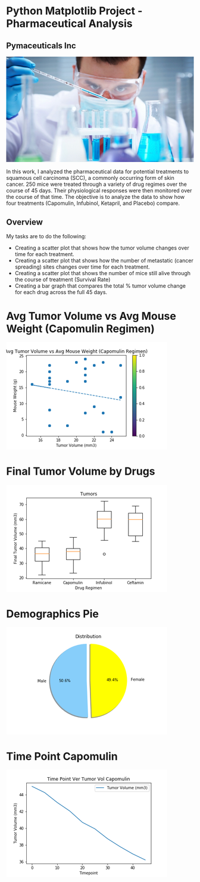 # Python Matplotlib Project - Pharmaceutical Analysis

## Pymaceuticals Inc

![Laboratory](Images/Laboratory.jpg)

In this work, I analyzed the pharmaceutical data for potential treatments to squamous cell carcinoma (SCC), a commonly occurring form of skin cancer. 250 mice were treated through a variety of drug regimes over the course of 45 days. Their physiological responses were then monitored over the course of that time. The objective is to analyze the data to show how four treatments (Capomulin, Infubinol, Ketapril, and Placebo) compare.

## Overview

My tasks are to do the following:

* Creating a scatter plot that shows how the tumor volume changes over time for each treatment.
* Creating a scatter plot that shows how the number of metastatic (cancer spreading) sites changes over time for each treatment.
* Creating a scatter plot that shows the number of mice still alive through the course of treatment (Survival Rate)
* Creating a bar graph that compares the total % tumor volume change for each drug across the full 45 days.

# Avg Tumor Volume vs Avg Mouse Weight (Capomulin Regimen)
![](Images/Avg%20Tumor%20Volume%20vs%20Avg%20Mouse%20Weight%20(Capomulin%20Regimen).png)

# Final Tumor Volume by Drugs
![](Images/Final%20Tumor%20Volume%20by%20Drugs.png)

# Demographics Pie
![](Images/Demographics%20Pie.png)

# Time Point Capomulin
![](Images/Time%20Point%20Capomulin.png)
